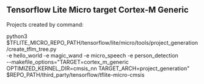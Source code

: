 ## Tensorflow Lite Micro target Cortex-M Generic
Projects created by command:

python3 $TFLITE_MICRO_REPO_PATH/tensorflow/lite/micro/tools/project_generation/create_tflm_tree.py \
  -e hello_world -e magic_wand -e micro_speech -e person_detection \
  --makefile_options="TARGET=cortex_m_generic OPTIMIZED_KERNEL_DIR=cmsis_nn TARGET_ARCH=project_generation" \
  $REPO_PATH/third_party/tensorflow/tflite-micro-cmsis

